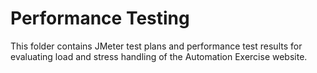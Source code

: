 # Performance Testing

This folder contains JMeter test plans and performance test results for evaluating load and stress handling of the Automation Exercise website.
